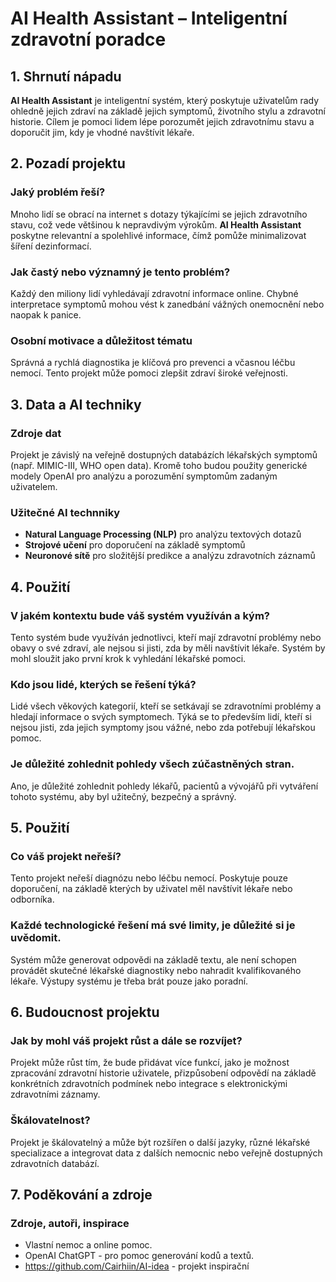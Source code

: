 # AI Health Assistant – Inteligentní zdravotní poradce

## 1. Shrnutí nápadu

**AI Health Assistant** je inteligentní systém, který poskytuje uživatelům rady ohledně jejich zdraví na základě jejich symptomů, životního stylu a zdravotní historie. Cílem je pomoci lidem lépe porozumět jejich zdravotnímu stavu a doporučit jim, kdy je vhodné navštívit lékaře.

## 2. Pozadí projektu

### Jaký problém řeší?

Mnoho lidí se obrací na internet s dotazy týkajícími se jejich zdravotního stavu, což vede většinou k nepravdivým výrokům. **AI Health Assistant** poskytne relevantní a spolehlivé informace, čímž pomůže minimalizovat šíření dezinformací.

### Jak častý nebo významný je tento problém?

Každý den miliony lidí vyhledávají zdravotní informace online. Chybné interpretace symptomů mohou vést k zanedbání vážných onemocnění nebo naopak k panice.

### Osobní motivace a důležitost tématu

Správná a rychlá diagnostika je klíčová pro prevenci a včasnou léčbu nemocí. Tento projekt může pomoci zlepšit zdraví široké veřejnosti.

## 3. Data a AI techniky

### Zdroje dat

Projekt je závislý na veřejně dostupných databázích lékařských symptomů (např. MIMIC-III, WHO open data). Kromě toho budou použity generické modely OpenAI pro analýzu a porozumění symptomům zadaným uživatelem.

### Užitečné AI technniky

- **Natural Language Processing (NLP)** pro analýzu textových dotazů
- **Strojové učení** pro doporučení na základě symptomů
- **Neuronové sítě** pro složitější predikce a analýzu zdravotních záznamů

## 4. Použití

### V jakém kontextu bude váš systém využíván a kým?

Tento systém bude využíván jednotlivci, kteří mají zdravotní problémy nebo obavy o své zdraví, ale nejsou si jisti, zda by měli navštívit lékaře. Systém by mohl sloužit jako první krok k vyhledání lékařské pomoci.

### Kdo jsou lidé, kterých se řešení týká?

Lidé všech věkových kategorií, kteří se setkávají se zdravotními problémy a hledají informace o svých symptomech. Týká se to především lidí, kteří si nejsou jisti, zda jejich symptomy jsou vážné, nebo zda potřebují lékařskou pomoc.

### Je důležité zohlednit pohledy všech zúčastněných stran.

Ano, je důležité zohlednit pohledy lékařů, pacientů a vývojářů při vytváření tohoto systému, aby byl užitečný, bezpečný a správný.

## 5. Použití

### Co váš projekt neřeší?

Tento projekt neřeší diagnózu nebo léčbu nemocí. Poskytuje pouze doporučení, na základě kterých by uživatel měl navštívit lékaře nebo odborníka.

### Každé technologické řešení má své limity, je důležité si je uvědomit.

Systém může generovat odpovědi na základě textu, ale není schopen provádět skutečné lékařské diagnostiky nebo nahradit kvalifikovaného lékaře. Výstupy systému je třeba brát pouze jako poradní.

## 6. Budoucnost projektu

### Jak by mohl váš projekt růst a dále se rozvíjet?

Projekt může růst tím, že bude přidávat více funkcí, jako je možnost zpracování zdravotní historie uživatele, přizpůsobení odpovědí na základě konkrétních zdravotních podmínek nebo integrace s elektronickými zdravotními záznamy.

### Škálovatelnost?

Projekt je škálovatelný a může být rozšířen o další jazyky, různé lékařské specializace a integrovat data z dalších nemocnic nebo veřejně dostupných zdravotních databází.

## 7. Poděkování a zdroje

### Zdroje, autoři, inspirace

- Vlastní nemoc a online pomoc. 
- OpenAI ChatGPT - pro pomoc generování kodů a textů.
- https://github.com/Cairhiin/AI-idea - projekt inspirační

